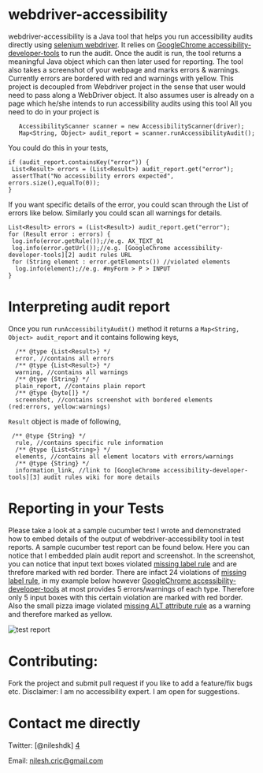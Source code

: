 webdriver-accessibility
=======================

webdriver-accessibility is a Java tool that helps you run accessibility audits directly using [selenium webdriver][1]. It relies on [GoogleChrome accessibility-developer-tools][2] to run the audit. 
Once the audit is run, the tool returns a meaningful Java object which can then later used for reporting. The tool also takes a screenshot of your
webpage and marks errors & warnings. Currently errors are bordered with red and warnings with yellow. 
This project is decoupled from Webdriver project in the sense that user would need to pass along
a WebDriver object. It also assumes user is already on a page which he/she intends to run accessibility audits using this tool
All you need to do in your project is

```
   AccessibilityScanner scanner = new AccessibilityScanner(driver);
   Map<String, Object> audit_report = scanner.runAccessibilityAudit();
```
You could do this in your tests,

```
if (audit_report.containsKey("error")) {
 List<Result> errors = (List<Result>) audit_report.get("error");
 assertThat("No accessibility errors expected", errors.size(),equalTo(0));
}
```
If you want specific details of the error, you could scan through the List of errors like below. Similarly you could scan all warnings for details.

```
List<Result> errors = (List<Result>) audit_report.get("error"); 
for (Result error : errors) {
 log.info(error.getRule());//e.g. AX_TEXT_01
 log.info(error.getUrl());//e.g. [GoogleChrome accessibility-developer-tools][2] audit rules URL
 for (String element : error.getElements()) //violated elements
  log.info(element);//e.g. #myForm > P > INPUT
}
```

Interpreting audit report
===========================
Once you run ```runAccessibilityAudit()``` method it returns a ```Map<String, Object> audit_report``` and it contains following keys,
```
  /** @type {List<Result>} */
  error, //contains all errors
  /** @type {List<Result>} */
  warning, //contains all warnings
  /** @type {String} */
  plain_report, //contains plain report
  /** @type {byte[]} */
  screenshot, //contains screenshot with bordered elements (red:errors, yellow:warnings)
```
```Result``` object is made of following,
```
 /** @type {String} */
  rule, //contains specific rule information
  /** @type {List<String>} */
  elements, //contains all element locators with errors/warnings
  /** @type {String} */
  information_link, //link to [GoogleChrome accessibility-developer-tools][3] audit rules wiki for more details
```
[1]: https://code.google.com/p/selenium/wiki/GettingStarted "selenium webdriver"
[2]: https://github.com/GoogleChrome/accessibility-developer-tools "GoogleChrome accessibility-developer-tools"
[3]: https://github.com/GoogleChrome/accessibility-developer-tools/wiki/Audit-Rules "GoogleChrome accessibility-developer-tools audit rules"
[4]: https://twitter.com/nileshdk "@nileshdk"
[5]: https://github.com/GoogleChrome/accessibility-developer-tools/wiki/Audit-Rules#-ax_text_01--controls-and-media-elements-should-have-labels "missing label rule"
[6]: https://github.com/GoogleChrome/accessibility-developer-tools/wiki/Audit-Rules#-ax_text_02--images-should-have-an-alt-attribute-unless-they-have-an-aria-role-of-presentation "missing ALT attribute rule"
Reporting in your Tests
=======================
Please take a look at a sample cucumber test I wrote and demonstrated how to embed details of the output of webdriver-accessibility tool in test reports.
A sample cucumber test report can be found below. Here you can notice that I embedded plain audit report and screenshot. In the screenshot, you can notice
that input text boxes violated [missing label rule][5] and are threfore marked with red border. There are infact 24 violations of [missing label rule][5], 
in my example below however [GoogleChrome accessibility-developer-tools][2] at most provides 5 errors/warnings of each type. Therefore only 5 input boxes with this certain violation are marked with red border.
Also the small pizza image violated [missing ALT attribute rule][6] as a warning and therefore marked as yellow. 

 ![test report](/src/test/resources/report.png?raw=true)

Contributing: 
=======================
Fork the project and submit pull request if you like to add a feature/fix bugs etc.
Disclaimer: I am no accessibility expert. I am open for suggestions.

Contact me directly
=======================
Twitter: [@nileshdk] [4]

Email: nilesh.cric@gmail.com


